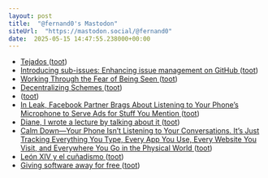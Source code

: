 ```yaml
---
layout: post
title:  "@fernand0's Mastodon"
siteUrl:  "https://mastodon.social/@fernand0"
date:  2025-05-15 14:47:55.238000+00:00
---
```

*  [Tejados ](https://www.flickr.com/photos/fernand0/54479646035) ([toot](https://mastodon.social/@fernand0/114512394664498826))
*  [Introducing sub-issues: Enhancing issue management on GitHub ](https://github.blog/engineering/architecture-optimization/introducing-sub-issues-enhancing-issue-management-on-github) ([toot](https://mastodon.social/@fernand0/114512240853967220))
*  [Working Through the Fear of Being Seen ](https://ashley.dev/posts/fear-of-being-seen) ([toot](https://mastodon.social/@fernand0/114512085721448879))
*  [Decentralizing Schemes ](https://www.tbray.org/ongoing/When/202x/2025/04/16/Decentralized-Scheme) ([toot](https://mastodon.social/@fernand0/114511808824310286))
*  [ ](https://masto.es/@macosas) ([toot](https://mastodon.social/@fernand0/114511695772076126))
*  [In Leak, Facebook Partner Brags About Listening to Your Phone’s Microphone to Serve Ads for Stuff You Mention ](https://simonwillison.net/2024/Sep/2/facebook-cmg) ([toot](https://mastodon.social/@fernand0/114511553028835494))
*  [Diane, I wrote a lecture by talking about it ](https://interconnected.org/home/2025/03/20/dian) ([toot](https://mastodon.social/@fernand0/114511316571678997))
*  [Calm Down—Your Phone Isn’t Listening to Your Conversations. It’s Just Tracking Everything You Type, Every App You Use, Every Website You Visit, and Everywhere You Go in the Physical World ](https://www.mcsweeneys.net/articles/calm-down-your-phone-isnt-listening-to-your-conversations-its-just-tracking-everything-you-type-every-app-you-use-every-website-you-visit-and-everywhere-you-go-in-the-physical-worl) ([toot](https://mastodon.social/@fernand0/114511155533602873))
*  [León XIV y el cuñadismo ](https://www.vidanuevadigital.com/blog/leon-xiv-y-el-cunadismo) ([toot](https://mastodon.social/@fernand0/114510844876559468))
*  [Giving software away for free ](https://simonwillison.net/2025/Apr/28/give-it-away-for-free/#atom-everythin) ([toot](https://mastodon.social/@fernand0/114509306456958848))
